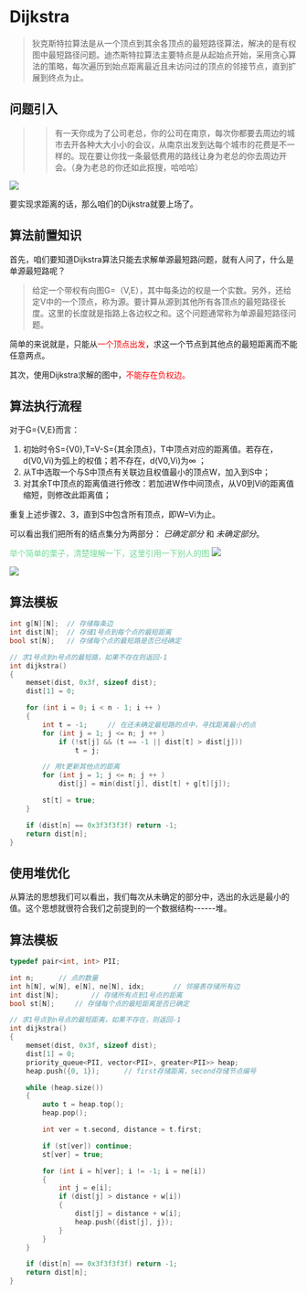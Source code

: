 # Dijkstra
>狄克斯特拉算法是从一个顶点到其余各顶点的最短路径算法，解决的是有权图中最短路径问题。迪杰斯特拉算法主要特点是从起始点开始，采用贪心算法的策略，每次遍历到始点距离最近且未访问过的顶点的邻接节点，直到扩展到终点为止。
	
##  问题引入
>> 有一天你成为了公司老总，你的公司在南京，每次你都要去周边的城市去开各种大大小小的会议，从南京出发到达每个城市的花费是不一样的。现在要让你找一条最低费用的路线让身为老总的你去周边开会。（身为老总的你还如此抠搜，哈哈哈）

![](https://files.mdnice.com/user/34286/22868513-1aac-401a-8dc7-5706fa25a007.jpeg)

要实现求距离的话，那么咱们的Dijkstra就要上场了。
## 算法前置知识
首先，咱们要知道Dijkstra算法只能去求解单源最短路问题，就有人问了，什么是单源最短路呢？
> 给定一个带权有向图G=（V,E），其中每条边的权是一个实数。另外，还给定V中的一个顶点，称为源。要计算从源到其他所有各顶点的最短路径长度。这里的长度就是指路上各边权之和。这个问题通常称为单源最短路径问题。

简单的来说就是，只能从<font color = "red">一个顶点出发</font>，求这一个节点到其他点的最短距离而不能任意两点。

其次，使用Dijkstra求解的图中，<font color = "red">不能存在负权边。</font>
## 算法执行流程
对于G={V,E}而言：
1. 初始时令S={V0},T=V-S={其余顶点}，T中顶点对应的距离值。若存在，d(V0,Vi)为弧上的权值；若不存在，d(V0,Vi)为∞ ；
2. 从T中选取一个与S中顶点有关联边且权值最小的顶点W，加入到S中；
3. 对其余T中顶点的距离值进行修改：若加进W作中间顶点，从V0到Vi的距离值缩短，则修改此距离值；

重复上述步骤2、3，直到S中包含所有顶点，即W=Vi为止。

可以看出我们把所有的结点集分为两部分：
*已确定部分* 和 *未确定部分*。

<font color = "#70DB93">举个简单的栗子，清楚理解一下，这里引用一下别人的图</font>
![](https://files.mdnice.com/user/34286/87d5fce3-bd20-49ae-82e3-dc17dc29fec1.jpeg)

![](https://files.mdnice.com/user/34286/7c660fd5-b3dc-4d07-957b-a80c7681bebe.jpeg)


## 算法模板
```c++
int g[N][N];  // 存储每条边
int dist[N];  // 存储1号点到每个点的最短距离
bool st[N];   // 存储每个点的最短路是否已经确定

// 求1号点到n号点的最短路，如果不存在则返回-1
int dijkstra()
{
    memset(dist, 0x3f, sizeof dist);
    dist[1] = 0;

    for (int i = 0; i < n - 1; i ++ )
    {
        int t = -1;     // 在还未确定最短路的点中，寻找距离最小的点
        for (int j = 1; j <= n; j ++ )
            if (!st[j] && (t == -1 || dist[t] > dist[j]))
                t = j;

        // 用t更新其他点的距离
        for (int j = 1; j <= n; j ++ )
            dist[j] = min(dist[j], dist[t] + g[t][j]);

        st[t] = true;
    }

    if (dist[n] == 0x3f3f3f3f) return -1;
    return dist[n];
}
```
## 使用堆优化

从算法的思想我们可以看出，我们每次从未确定的部分中，选出的永远是最小的值。这个思想就很符合我们之前提到的一个数据结构------堆。


## 算法模板
```c++
typedef pair<int, int> PII;

int n;      // 点的数量
int h[N], w[N], e[N], ne[N], idx;       // 邻接表存储所有边
int dist[N];        // 存储所有点到1号点的距离
bool st[N];     // 存储每个点的最短距离是否已确定

// 求1号点到n号点的最短距离，如果不存在，则返回-1
int dijkstra()
{
    memset(dist, 0x3f, sizeof dist);
    dist[1] = 0;
    priority_queue<PII, vector<PII>, greater<PII>> heap;
    heap.push({0, 1});      // first存储距离，second存储节点编号

    while (heap.size())
    {
        auto t = heap.top();
        heap.pop();

        int ver = t.second, distance = t.first;

        if (st[ver]) continue;
        st[ver] = true;

        for (int i = h[ver]; i != -1; i = ne[i])
        {
            int j = e[i];
            if (dist[j] > distance + w[i])
            {
                dist[j] = distance + w[i];
                heap.push({dist[j], j});
            }
        }
    }

    if (dist[n] == 0x3f3f3f3f) return -1;
    return dist[n];
}
```